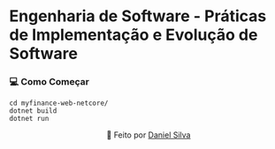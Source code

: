 # Engenharia de Software - Práticas de Implementação e Evolução de Software

### 💻 Como Começar

```
cd myfinance-web-netcore/
dotnet build
dotnet run
```

<p align="center">
  🚀 Feito por <a href="https://www.linkedin.com/in/daniel-silva-1a3209196/">Daniel Silva</a>
</p>
